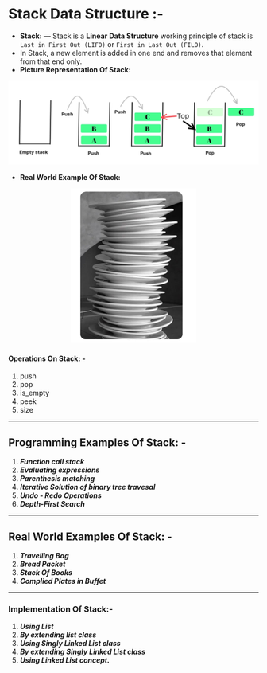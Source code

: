# **Stack Data Structure :-**

- **Stack:** — Stack is a **Linear Data Structure** working principle of stack is `Last in First Out (LIFO)` or `First in
  Last Out (FILO)`.
- In Stack, a new element is added in one end and removes that element from that end only.
- **Picture Representation Of Stack:** 

![img](./images/Stack_3.jpg)

- **Real World Example Of Stack:** 

<p align="center" width="100%">
<img src="./images/stack.png" alt="stack-image" width="50%">
</p>

#### Operations On Stack: -

1. push
2. pop
3. is_empty
4. peek
5. size

--------

## Programming Examples Of Stack: -

1. _**Function call stack**_
2. _**Evaluating expressions**_
3. _**Parenthesis matching**_
4. _**Iterative Solution of binary tree travesal**_
5. **_Undo - Redo Operations_**
6. _**Depth-First Search**_

------

## Real World Examples Of Stack: -

1. _**Travelling Bag**_
2. _**Bread Packet**_
3. _**Stack Of Books**_
4. _**Complied Plates in Buffet**_

--------

### Implementation Of Stack:-

1. _**Using List**_
2. _**By extending list class**_
3. _**Using Singly Linked List class**_
4. _**By extending Singly Linked List class**_
5. _**Using Linked List concept.**_
